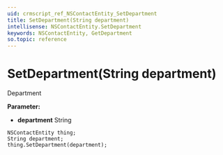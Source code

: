 ```yaml
---
uid: crmscript_ref_NSContactEntity_SetDepartment
title: SetDepartment(String department)
intellisense: NSContactEntity.SetDepartment
keywords: NSContactEntity, GetDepartment
so.topic: reference
---
```


# SetDepartment(String department)

Department

**Parameter:** 
 - **department** String

```crmscript
NSContactEntity thing;
String department;
thing.SetDepartment(department);
```

